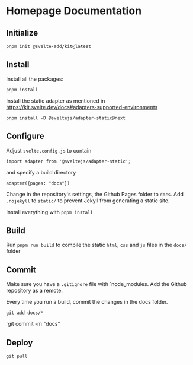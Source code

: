 # Homepage Documentation


## Initialize

```
pnpm init @svelte-add/kit@latest
```


## Install

Install all the packages:

```
pnpm install
```

Install the static adapter as mentioned in  https://kit.svelte.dev/docs#adapters-supported-environments
```
pnpm install -D @sveltejs/adapter-static@next
```

## Configure

Adjust `svelte.config.js` to contain

```
import adapter from '@sveltejs/adapter-static';
```

and specify a build directory

`adapter({pages: "docs"})`

Change in the repository's settings, the Github Pages folder to `docs`. Add `.nojekyll` to `static/` to prevent Jekyll from generating a static site.

Install everything with `pnpm install`

## Build

Run `pnpm run build` to compile the static `html`, `css` and `js` files in the `docs/` folder


## Commit

Make sure you have a `.gitignore` file with `node_modules.
Add the Github repository as a remote.


Every time you run a build, commit the changes in the docs folder.

`git add docs/*`

`git commit -m "docs"

## Deploy

`git pull`

